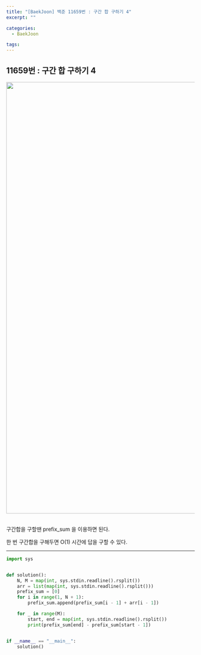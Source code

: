 ```yaml
---
title: "[BaekJoon] 백준 11659번 : 구간 합 구하기 4"
excerpt: ""

categories:
  - BaekJoon

tags:
---
```


## 11659번 : 구간 합 구하기 4

<center><img width="1150" alt="" src="https://user-images.githubusercontent.com/54533309/126439101-cf2bc8db-f5cc-4bd7-a4f8-decdbdf214c8.png">
</center>


<br>

구간합을 구할땐 prefix_sum 을 이용하면 된다.

한 번 구간합을 구해두면 O(1) 시간에 답을 구할 수 있다.

---

```python
import sys


def solution():
    N, M = map(int, sys.stdin.readline().rsplit())
    arr = list(map(int, sys.stdin.readline().rsplit()))
    prefix_sum = [0]
    for i in range(1, N + 1):
        prefix_sum.append(prefix_sum[i - 1] + arr[i - 1])

    for _ in range(M):
        start, end = map(int, sys.stdin.readline().rsplit())
        print(prefix_sum[end] - prefix_sum[start - 1])


if __name__ == "__main__":
    solution()
```

<br>